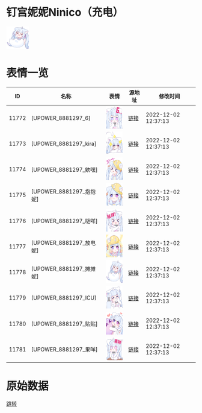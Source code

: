 # 钉宫妮妮Ninico（充电）

<img src="./cover.png" height="60" alt="cover" />

# 表情一览

|ID|名称|表情|源地址|修改时间|
|----|----|----|----|----|
|11772|[UPOWER_8881297_6]|<img src="./pic/011772_%5BUPOWER_8881297_6%5D.png" height="60" alt="6"/>|[链接](https://i0.hdslb.com/bfs/garb/1b78702bc23976f5765dada7a4088d796d4be93d.png)|2022-12-02 12:37:13|
|11773|[UPOWER_8881297_kira]|<img src="./pic/011773_%5BUPOWER_8881297_kira%5D.png" height="60" alt="kira"/>|[链接](https://i0.hdslb.com/bfs/garb/24f7ed308c6f78c8dcf45f7acc418de7d297d9cb.png)|2022-12-02 12:37:13|
|11774|[UPOWER_8881297_欸嘿]|<img src="./pic/011774_%5BUPOWER_8881297_欸嘿%5D.png" height="60" alt="欸嘿"/>|[链接](https://i0.hdslb.com/bfs/garb/d58d4a002b0cd60418ce89cf00a969d2522a7d68.png)|2022-12-02 12:37:13|
|11775|[UPOWER_8881297_抱抱妮]|<img src="./pic/011775_%5BUPOWER_8881297_抱抱妮%5D.png" height="60" alt="抱抱妮"/>|[链接](https://i0.hdslb.com/bfs/garb/c049ac58f7b9a10141062ae82d5684a41702d4af.png)|2022-12-02 12:37:13|
|11776|[UPOWER_8881297_哒咩]|<img src="./pic/011776_%5BUPOWER_8881297_哒咩%5D.png" height="60" alt="哒咩"/>|[链接](https://i0.hdslb.com/bfs/garb/4faf9a3115ec8cdaf3a7d205596fe74fadc43212.png)|2022-12-02 12:37:13|
|11777|[UPOWER_8881297_放电妮]|<img src="./pic/011777_%5BUPOWER_8881297_放电妮%5D.png" height="60" alt="放电妮"/>|[链接](https://i0.hdslb.com/bfs/garb/319eebb5ec60cc2c0d803c655ea6498bfbc8fecd.png)|2022-12-02 12:37:13|
|11778|[UPOWER_8881297_摊摊妮]|<img src="./pic/011778_%5BUPOWER_8881297_摊摊妮%5D.png" height="60" alt="摊摊妮"/>|[链接](https://i0.hdslb.com/bfs/garb/f2f17bbf84e9ff5a06514e47cd9bf3f540ed5d37.png)|2022-12-02 12:37:13|
|11779|[UPOWER_8881297_ICU]|<img src="./pic/011779_%5BUPOWER_8881297_ICU%5D.png" height="60" alt="ICU"/>|[链接](https://i0.hdslb.com/bfs/garb/b199e2a7a33f28e3cd69927fd7be2e52e22da8b1.png)|2022-12-02 12:37:13|
|11780|[UPOWER_8881297_贴贴]|<img src="./pic/011780_%5BUPOWER_8881297_贴贴%5D.png" height="60" alt="贴贴"/>|[链接](https://i0.hdslb.com/bfs/garb/01ce69550ff5e1a22148c6c690f7db662ae9c000.png)|2022-12-02 12:37:13|
|11781|[UPOWER_8881297_果咩]|<img src="./pic/011781_%5BUPOWER_8881297_果咩%5D.png" height="60" alt="果咩"/>|[链接](https://i0.hdslb.com/bfs/garb/dff6c0aeee08ef3f9751cdc11952b7d1e3abbfee.png)|2022-12-02 12:37:13|

# 原始数据

[跳转](./raw.json)

